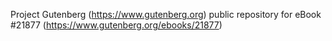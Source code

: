 Project Gutenberg (https://www.gutenberg.org) public repository for eBook #21877 (https://www.gutenberg.org/ebooks/21877)
